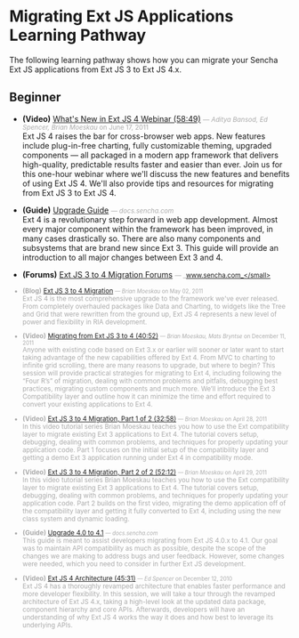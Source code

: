 # Migrating Ext JS Applications Learning Pathway
The following learning pathway shows how you can migrate your Sencha Ext JS applications from Ext JS 3 to Ext JS 4.x.


## Beginner

- **(Video)** [What's New in Ext JS 4 Webinar (58:49)](http://docs.sencha.com/ext-js/4-1/#!/video/25264626) <small style='color:#aaa;'>&mdash; _Aditya Bansod, Ed Spencer, Brian Moeskau_ on June 17, 2011</small>  
  Ext JS 4 raises the bar for cross-browser web apps. New features include plug-in-free charting, fully customizable theming, upgraded components — all packaged in a modern app framework that delivers high-quality, predictable results faster and easier than ever. Join us for this one-hour webinar where we'll discuss the new features and benefits of using Ext JS 4. We'll also provide tips and resources for migrating from Ext JS 3 to Ext JS 4.

- **(Guide)** [Upgrade Guide](http://docs.sencha.com/ext-js/4-1/#!/guide/upgrade) <small style='color:#aaa;'>&mdash; _docs.sencha.com_</small>  
  Ext 4 is a revolutionary step forward in web app development. Almost every major component within the framework has been improved, in many cases drastically so. There are also many components and subsystems that are brand new since Ext 3. This guide will provide an introduction to all major changes between Ext 3 and 4.

- **(Forums)** [Ext JS 3 to 4 Migration Forums](http://www.sencha.com/forum/showthread.php?124015-Ext-3-to-4-Migration) <small style='color:#aaa;'>&mdash; _www.sencha.com_</small>  
  
- **(Blog)** [Ext JS 3 to 4 Migration](http://www.sencha.com/blog/ext-js-3-to-4-migration/) <small style='color:#aaa;'>&mdash; _Brian Moeskau_ on May 02, 2011</small>  
  Ext JS 4 is the most comprehensive upgrade to the framework we've ever released. From completely overhauled packages like Data and Charting, to widgets like the Tree and Grid that were rewritten from the ground up, Ext JS 4 represents a new level of power and flexibility in RIA development.

- **(Video)** [Migrating from Ext JS 3 to 4 (40:52)](http://www.sencha.com/conference/session/migrating-from-ext-js-3-to-4) <small style='color:#aaa;'>&mdash; _Brian Moeskau, Mats Bryntse_ on December 11, 2011</small>  
  Anyone with existing code based on Ext 3.x or earlier will sooner or later want to start taking advantage of the new capabilities offered by Ext 4.  From MVC to charting to infinite grid scrolling, there are many reasons to upgrade, but where to begin?  This session will provide practical strategies for migrating to Ext 4, including following the “Four R’s” of migration, dealing with common problems and pitfalls, debugging best practices, migrating custom components and much more.  We’ll introduce the Ext 3 Compatibility layer and outline how it can minimize the time and effort required to convert your existing applications to Ext 4.

- **(Video)** [Ext JS 3 to 4 Migration, Part 1 of 2 (32:58)](http://docs.sencha.com/ext-js/4-1/#!/video/23027769) <small style='color:#aaa;'>&mdash; _Brian Moeskau_ on April 28, 2011</small>  
  In this video tutorial series Brian Moeskau teaches you how to use the Ext compatibility layer to migrate existing Ext 3 applications to Ext 4. The tutorial covers setup, debugging, dealing with common problems, and techniques for properly updating your application code. Part 1 focuses on the initial setup of the compatibility layer and getting a demo Ext 3 application running under Ext 4 in compatibility mode.

- **(Video)** [Ext JS 3 to 4 Migration, Part 2 of 2 (52:12)](http://docs.sencha.com/ext-js/4-1/#!/video/23046756) <small style='color:#aaa;'>&mdash; _Brian Moeskau_ on April 29, 2011</small>  
  In this video tutorial series Brian Moeskau teaches you how to use the Ext compatibility layer to migrate existing Ext 3 applications to Ext 4. The tutorial covers setup, debugging, dealing with common problems, and techniques for properly updating your application code. Part 2 builds on the first video, migrating the demo application off of the compatibility layer and getting it fully converted to Ext 4, including using the new class system and dynamic loading.

- **(Guide)** [Upgrade 4.0 to 4.1](http://docs.sencha.com/ext-js/4-1/#!/guide/upgrade_41) <small style='color:#aaa;'>&mdash; _docs.sencha.com_</small>  
  This guide is meant to assist developers migrating from Ext JS 4.0.x to 4.1. Our goal was to maintain API compatibility as much as possible, despite the scope of the changes we are making to address bugs and user feedback. However, some changes were needed, which you need to consider in further Ext JS development.

- **(Video)** [Ext JS 4 Architecture (45:31)](http://docs.sencha.com/ext-js/4-1/#!/video/17733892) <small style='color:#aaa;'>&mdash; _Ed Spencer_ on December 12, 2010</small>  
  Ext JS 4 has a thoroughly revamped architecture that enables faster performance and more developer flexibility. In this session, we will take a tour through the revamped architecture of Ext JS 4.x, taking a high-level look at the updated data package, component hierarchy and core APIs. Afterwards, developers will have an understanding of why Ext JS 4 works the way it does and how best to leverage its underlying APIs.


